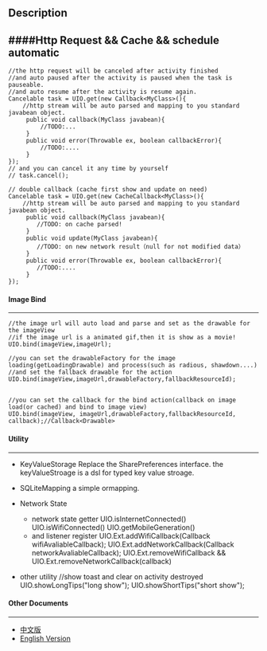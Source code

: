Description
----
####Http Request && Cache && schedule automatic 
--------
	//the http request will be canceled after activity finished
    //and auto paused after the activity is paused when the task is pauseable.
    //and auto resume after the activity is resume again.
    Cancelable task = UIO.get(new Callback<MyClass>(){
        //http stream will be auto parsed and mapping to you standard javabean object.
         public void callback(MyClass javabean){
             //TODO:...
         }
         public void error(Throwable ex, boolean callbackError){
             //TODO:....
         }
    });
    // and you can cancel it any time by yourself
    // task.cancel();
    
    // double callback (cache first show and update on need)
    Cancelable task = UIO.get(new CacheCallback<MyClass>(){
        //http stream will be auto parsed and mapping to you standard javabean object.
         public void callback(MyClass javabean){
            //TODO: on cache parsed!
         }
         public void update(MyClass javabean){
         	//TODO: on new network result（null for not modified data）
         }
         public void error(Throwable ex, boolean callbackError){
            //TODO:....
         }
    });

#### Image Bind
--------
    //the image url will auto load and parse and set as the drawable for the imageView 
    //if the image url is a animated gif,then it is show as a movie!
    UIO.bind(imageView,imageUrl);
    
    //you can set the drawableFactory for the image loading(getLoadingDrawable) and process(such as radious, shawdown....)
    //and set the fallback drawable for the action
    UIO.bind(imageView,imageUrl,drawableFactory,fallbackResourceId);
    
    
    //you can set the callback for the bind action(callback on image load(or cached) and bind to image view)
    UIO.bind(imageView, imageUrl,drawableFactory,fallbackResourceId,  callback);//Callback<Drawable> 

#### Utility
-------
 * KeyValueStorage
 	Replace the SharePreferences interface. the keyValueStroage is a dsl for typed key value stroage.
 	 
 * SQLiteMapping
 	a simple ormapping.
 * Network State
   * network state getter 
   		UIO.isInternetConnected()
   		UIO.isWifiConnected()
   		UIO.getMobileGeneration()
   * and listener register
		UIO.Ext.addWifiCallback(Callback<Boolean> wifiAvaliableCallback);
		UIO.Ext.addNetworkCallback(Callback<Boolean> networkAvaliableCallback);
		UIO.Ext.removeWifiCallback && UIO.Ext.removeNetworkCallback(callback)
 * other utility 
 	//show toast and clear on activity destroyed
 	UIO.showLongTips("long show");
 	UIO.showShortTips("short show");
 
#### Other Documents
----
  * [中文版](doc/README_zh.md)
  * [English Version](doc/README_en.md)

 

